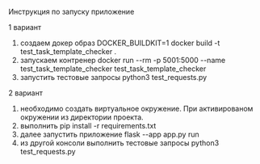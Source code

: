 Инструкция по запуску приложение

1 вариант 
1. создаем докер образ DOCKER_BUILDKIT=1 docker build -t test_task_template_checker . 
2. запускаем контренер docker run --rm -p 5001:5000 --name test_task_template_checker test_task_template_checker
3. запустить тестовые запросы python3 test_requests.py


2 вариант 
1. необходимо создать виртуальное окружение. 
При активированом окружении из директории проекта. 
2. выполнить pip install -r requirements.txt
3. далее запустить приложение flask --app app.py run
4. из другой консоли выполнить тестовые запросы python3 test_requests.py